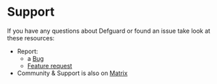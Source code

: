 # Support

If you have any questions about Defguard or found an issue take look at these resources:

* Report:
  * a [Bug](https://github.com/DefGuard/defguard/issues/new?assignees=\&labels=bug\&projects=\&template=bug\_report.md\&title=)
  * [Feature request](https://github.com/DefGuard/defguard/issues/new?assignees=\&labels=feature\&projects=\&template=feature\_request.md\&title=)
* Community & Support is also on [Matrix](https://matrix.to/#/#defguard:teonite.com)

